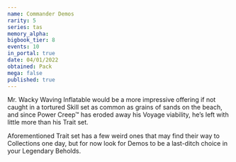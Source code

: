 ```yaml
---
name: Commander Demos
rarity: 5
series: tas
memory_alpha:
bigbook_tier: 8
events: 10
in_portal: true
date: 04/01/2022
obtained: Pack
mega: false
published: true
---
```


Mr. Wacky Waving Inflatable would be a more impressive offering if not caught in a tortured Skill set as common as grains of sands on the beach, and since Power Creep™ has eroded away his Voyage viability, he’s left with little more than his Trait set. 

Aforementioned Trait set has a few weird ones that may find their way to Collections one day, but for now look for Demos to be a last-ditch choice in your Legendary Beholds.
